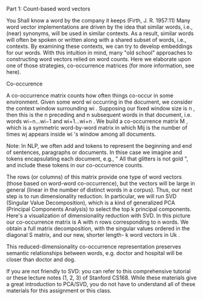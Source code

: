 Part 1: Count-based word vectors

You Shall know a word by the company it keeps (Firth, J. R. 1957:11)
Many word vector implementations are driven by the idea that similar words, i.e., (near) synonyms, will be used in similar contexts. As a result, similar words will often be spoken or written along with a shared subset of words, i.e., contexts. By examining these contexts, we can try to develop embeddings for our words. With this intuition in mind, many "old school" approaches to constructing word vectors relied on word counts. Here we elaborate upon one of those strategies, co-occurrence matrices (for more information, see here).

Co-occurence

A co-occurrence matrix counts how often things co-occur in some environment. Given some word  wi  occurring in the document, we consider the context window surrounding  wi  . Supposing our fixed window size is  n  , then this is the  n  preceding and  n  subsequent words in that document, i.e. words  wi−n…wi−1  and  wi+1…wi+n  . We build a co-occurrence matrix  M  , which is a symmetric word-by-word matrix in which  Mij  is the number of times  wj  appears inside  wi  's window among all documents.


Note: In NLP, we often add <START> and <END> tokens to represent the beginning and end of sentences, paragraphs or documents. In thise case we imagine <START> and <END> tokens encapsulating each document, e.g., "<START> All that glitters is not gold <END>", and include these tokens in our co-occurrence counts.

The rows (or columns) of this matrix provide one type of word vectors (those based on word-word co-occurrence), but the vectors will be large in general (linear in the number of distinct words in a corpus). Thus, our next step is to run dimensionality reduction. In particular, we will run SVD (Singular Value Decomposition), which is a kind of generalized PCA (Principal Components Analysis) to select the top  k  principal components. Here's a visualization of dimensionality reduction with SVD. In this picture our co-occurrence matrix is  A  with  n  rows corresponding to  n  words. We obtain a full matrix decomposition, with the singular values ordered in the diagonal  S  matrix, and our new, shorter length-  k  word vectors in  Uk .

This reduced-dimensionality co-occurrence representation preserves semantic relationships between words, e.g. doctor and hospital will be closer than doctor and dog.

If you are not friendly to SVD: you can refer to this comprehensive tutorial or these lecture notes (1, 2, 3) of Stanford CS168. While these materials give a great introduction to PCA/SVD, you do not have to understand all of these materials for this assignment or this class.
